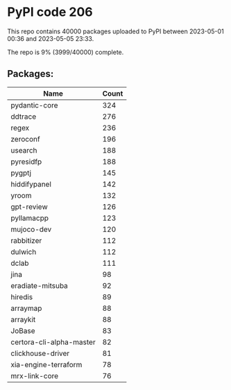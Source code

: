 # PyPI code 206

This repo contains 40000 packages uploaded to PyPI between 
2023-05-01 00:36 and 2023-05-05 23:33.

The repo is 9% (3999/40000) complete.

## Packages:

| Name  | Count |
| ----- | ----- |
| pydantic-core | 324 |
| ddtrace | 276 |
| regex | 236 |
| zeroconf | 196 |
| usearch | 188 |
| pyresidfp | 188 |
| pygptj | 145 |
| hiddifypanel | 142 |
| yroom | 132 |
| gpt-review | 126 |
| pyllamacpp | 123 |
| mujoco-dev | 120 |
| rabbitizer | 112 |
| dulwich | 112 |
| dclab | 111 |
| jina | 98 |
| eradiate-mitsuba | 92 |
| hiredis | 89 |
| arraymap | 88 |
| arraykit | 88 |
| JoBase | 83 |
| certora-cli-alpha-master | 82 |
| clickhouse-driver | 81 |
| xia-engine-terraform | 78 |
| mrx-link-core | 76 |



